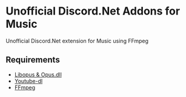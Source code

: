 # Unofficial Discord.Net Addons for Music
Unofficial Discord.Net extension for Music using FFmpeg

## Requirements
- [Libopus & Opus.dll](https://opus-codec.org/downloads/)
- [Youtube-dl](https://youtube-dl.org/)
- [FFmpeg](https://ffmpeg.org/download.html)
